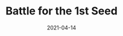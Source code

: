 ---
layout: layouts/post.njk
title: Battle for the 1st Seed
date: 2021-04-14
humanDate: April 14th, 2021
tags: [
    post,
    total,
    past_seasons
]
totalDonations: 2026
doneeShort: "Share Food Program"
donee: Share Food Program
doneeLink: https://www.sharefoodprogram.org/
threadLink: https://www.reddit.com/r/sixers/comments/mqvxl3/50_minimum_donation_to_share_food_program_a_non/
desc: "$50 minimum donation to Share Food Program, a non profit organization combating hunger in Philadelphia, when the 76ers beat the Nets tonight. Who's with me?!"
---